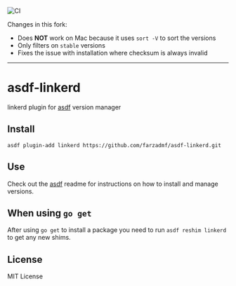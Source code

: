 ![CI](https://github.com/team-gary/asdf-linkerd/workflows/CI/badge.svg)

Changes in this fork:
- Does **NOT** work on Mac because it uses `sort -V` to sort the versions
- Only filters on `stable` versions
- Fixes the issue with installation where checksum is always invalid

---

# asdf-linkerd
linkerd plugin for [asdf](https://github.com/asdf-vm/asdf) version manager

## Install

```
asdf plugin-add linkerd https://github.com/farzadmf/asdf-linkerd.git
```

## Use

Check out the [asdf](https://github.com/asdf-vm/asdf) readme for instructions on how to install and manage versions.

## When using `go get`

After using `go get` to install a package you need to run `asdf reshim linkerd` to get any new shims.

## License
MIT License
